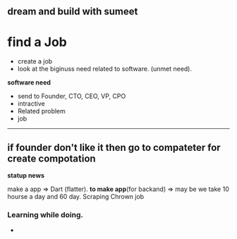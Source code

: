 ## dream and build with sumeet

# find a Job

- create a job
- look at the biginuss need related to software. (unmet need).

**software need**

- send to Founder, CTO, CEO, VP, CPO
- intractive
- Related problem
- job

---

## **if founder don't like it then go to compateter for create compotation**

**statup news**

make a app => Dart (flatter).
**to make app**(for backand) => may be we take 10 hourse a day and 60 day.
Scraping
Chrown job

### Learning while doing.

-
